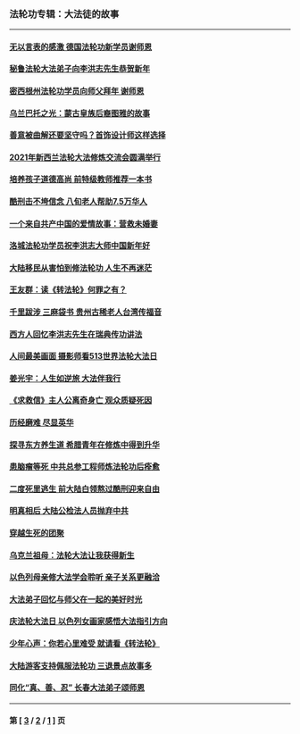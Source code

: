 ### 法轮功专辑：大法徒的故事
---
#### [无以言表的感激 德国法轮功新学员谢师恩](../../pages/nf1147481/n13543790.md?02190430) 
#### [秘鲁法轮大法弟子向李洪志先生恭贺新年](../../pages/nf1147481/n13540182.md?02190430) 
#### [密西根州法轮功学员向师父拜年 谢师恩](../../pages/nf1147481/n13538183.md?02190430) 
#### [乌兰巴托之光：蒙古皇族后裔图雅的故事](../../pages/nf1147481/n13155759.md?02190430) 
#### [善意被曲解还要坚守吗？首饰设计师这样选择](../../pages/nf1147481/n13077575.md?02190430) 
#### [2021年新西兰法轮大法修炼交流会圆满举行](../../pages/nf1147481/n13033149.md?02190430) 
#### [培养孩子道德高尚 前特级教师推荐一本书](../../pages/nf1147481/n12938640.md?02190430) 
#### [酷刑击不垮信念 八旬老人帮助7.5万华人](../../pages/nf1147481/n12880712.md?02190430) 
#### [一个来自共产中国的爱情故事：营救未婚妻](../../pages/nf1147481/n12778386.md?02190430) 
#### [洛城法轮功学员祝李洪志大师中国新年好](../../pages/nf1147481/n12724685.md?02190430) 
#### [大陆移民从害怕到修法轮功 人生不再迷茫](../../pages/nf1147481/n12414325.md?02190430) 
#### [王友群：读《转法轮》何罪之有？](../../pages/nf1147481/n12408647.md?02190430) 
#### [千里跋涉 三麻袋书 贵州古稀老人台湾传福音](../../pages/nf1147481/n12198750.md?02190430) 
#### [西方人回忆李洪志先生在瑞典传功讲法](../../pages/nf1147481/n12099607.md?02190430) 
#### [人间最美画面 摄影师看513世界法轮大法日](../../pages/nf1147481/n12094118.md?02190430) 
#### [姜光宇：人生如逆旅 大法伴我行](../../pages/nf1147481/n12088664.md?02190430) 
#### [《求救信》主人公离奇身亡 观众质疑死因](../../pages/nf1147481/n11845215.md?02190430) 
#### [历经磨难 尽显英华](../../pages/nf1147481/n11723297.md?02190430) 
#### [探寻东方养生道 希腊青年在修炼中得到升华](../../pages/nf1147481/n11494502.md?02190430) 
#### [患脑瘤等死 中共总参工程师炼法轮功后痊愈](../../pages/nf1147481/n11466682.md?02190430) 
#### [二度死里逃生 前大陆白领熬过酷刑迎来自由](../../pages/nf1147481/n11368594.md?02190430) 
#### [明真相后 大陆公检法人员抛弃中共](../../pages/nf1147481/n11358618.md?02190430) 
#### [穿越生死的团聚](../../pages/nf1147481/n11258922.md?02190430) 
#### [乌克兰祖母：法轮大法让我获得新生](../../pages/nf1147481/n11269457.md?02190430) 
#### [以色列母亲修大法学会聆听 亲子关系更融洽](../../pages/nf1147481/n11268195.md?02190430) 
#### [大法弟子回忆与师父在一起的美好时光](../../pages/nf1147481/n11267759.md?02190430) 
#### [庆法轮大法日 以色列女画家感悟大法指引方向](../../pages/nf1147481/n11267735.md?02190430) 
#### [少年心声：你若心里难受 就请看《转法轮》](../../pages/nf1147481/n11267496.md?02190430) 
#### [大陆游客支持佩服法轮功 三退景点故事多](../../pages/nf1147481/n11267378.md?02190430) 
#### [同化“真、善、忍” 长春大法弟子颂师恩](../../pages/nf1147481/n11266497.md?02190430) 

---
#### 第 [ [3](./3.md?02190430) / [2](./2.md?02190430) / [1](./1.md?02190430) ] 页
